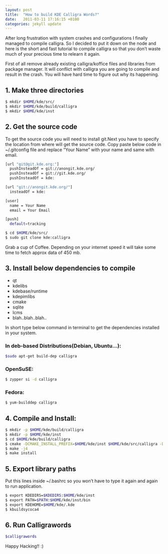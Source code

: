 ```yaml
---
layout: post
title:  "How to build KDE Calligra Words?"
date:   2011-03-11 17:16:15 +0100
categories: jekyll update
---
```


After long frustration with system crashes and configurations I finally managed to compile calligra. So I decided to put it down on the node and here is the short and fast tutorial to compile calligra so that you don’t waste much of your precious time to relearn it again.

First of all remove already existing calligra/koffice files and libraries from package manager. It will conflict with calligra you are going to compile and result in the crash. You will have hard time to figure out why its happening.

## 1. Make three directories
```sh
$ mkdir $HOME/kde/src/
$ mkdir $HOME/kde/build/calligra
$ mkdir $HOME/kde/inst
```

## 2. Get the source code

To get the source code you will need to install git.Next you have to specify the location from where will get the source code. Copy paste below code in ~/.gitconfig file and replace “Your Name” with your name and same with email.

```sh
[url "git@git.kde.org:"]
  pushInsteadOf = git://anongit.kde.org/
  pushInsteadOf = git://git.kde.org/
  pushInsteadOf = kde:

[url "git://anongit.kde.org/"]
  insteadOf = kde:

[user]
  name = Your Name
  email = Your Email

[push]
  default=tracking
```
```sh
$ cd $HOME/kde/src/
$ sudo git clone kde:calligra
```
Grab a cup of Coffee. Depending on your internet speed it will take some time to fetch approx data of 450 mb.

## 3. Install below dependencies to compile
  * qt
  * kdelibs
  * kdebase/runtime
  * kdepimlibs
  * cmake
  * sqlite
  * lcms
  * blah..blah..blah..

In short type below command in terminal to get the dependencies installed in your system.

### In deb-based Distributions(Debian, Ubuntu…):
```sh
$sudo apt-get build-dep calligra
```

### OpenSuSE:
```sh
$ zypper si -d calligra
```

### Fedora:
```sh
$ yum-builddep calligra
```

## 4. Compile and Install:
```sh
$ mkdir -p $HOME/kde/build/calligra
$ mkdir -p $HOME/kde/inst
$ cd $HOME/kde/build/calligra
$ cmake -DCMAKE_INSTALL_PREFIX=$HOME/kde/inst $HOME/kde/src/calligra -DCMAKE_BUILD_TYPE=RelWithDebInfo
$ make -j4
$ make install
```

## 5. Export library paths
Put this lines inside ~/.bashrc so you won’t have to type it again and again to run application.

```sh
$ export KDEDIRS=$KDEDIRS:$HOME/kde/inst
$ export PATH=$PATH:$HOME/kde/inst/bin
$ export KDEHOME=$HOME/kde/.kde
$ kbuildsycoca4
```
## 6. Run Calligrawords
```sh
$calligrawords
```

Happy Hacking!! :)

